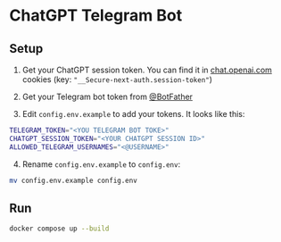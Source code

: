 # ChatGPT Telegram Bot

## Setup
1. Get your ChatGPT session token. You can find it in [chat.openai.com](https://chat.openai.com) cookies (key: `"__Secure-next-auth.session-token"`)

2. Get your Telegram bot token from [@BotFather](https://t.me/BotFather)

3. Edit `config.env.example` to add your tokens. It looks like this:
```bash
TELEGRAM_TOKEN="<YOU TELEGRAM BOT TOKE>"
CHATGPT_SESSION_TOKEN="<YOUR CHATGPT SESSION ID>"
ALLOWED_TELEGRAM_USERNAMES="<@USERNAME>"
```

4. Rename `config.env.example` to `config.env`:
```bash
mv config.env.example config.env
```

## Run

```bash
docker compose up --build
```
